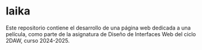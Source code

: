 # laika
Este repositorio contiene el desarrollo de una página web dedicada a una película, como parte de la asignatura de Diseño de Interfaces Web del ciclo 2DAW,  curso 2024-2025.
